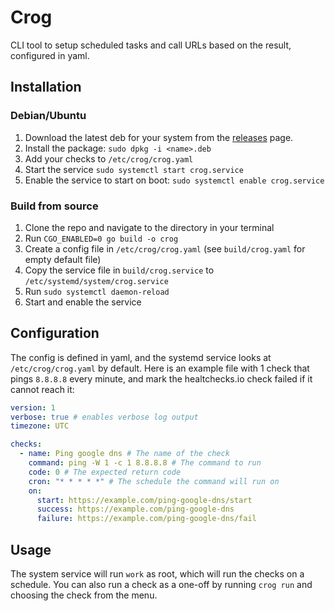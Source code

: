 # Crog

CLI tool to setup scheduled tasks and call URLs based on the result, configured in yaml.

## Installation

### Debian/Ubuntu

1. Download the latest deb for your system from the [releases](https://github.com/henrywhitaker3/crog/releases) page.
2. Install the package: `sudo dpkg -i <name>.deb`
3. Add your checks to `/etc/crog/crog.yaml`
4. Start the service `sudo systemctl start crog.service`
5. Enable the service to start on boot: `sudo systemctl enable crog.service`

### Build from source

1. Clone the repo and navigate to the directory in your terminal
2. Run `CGO_ENABLED=0 go build -o crog`
3. Create a config file in `/etc/crog/crog.yaml` (see `build/crog.yaml` for empty default file)
4. Copy the service file in `build/crog.service` to `/etc/systemd/system/crog.service`
5. Run `sudo systemctl daemon-reload`
6. Start and enable the service

## Configuration

The config is defined in yaml, and the systemd service looks at `/etc/crog/crog.yaml` by default. Here is an example file with 1 check that pings `8.8.8.8` every minute, and mark the healtchecks.io check failed if it cannot reach it:

```yaml
version: 1
verbose: true # enables verbose log output
timezone: UTC

checks:
  - name: Ping google dns # The name of the check
    command: ping -W 1 -c 1 8.8.8.8 # The command to run
    code: 0 # The expected return code
    cron: "* * * * *" # The schedule the command will run on
    on:
      start: https://example.com/ping-google-dns/start
      success: https://example.com/ping-google-dns
      failure: https://example.com/ping-google-dns/fail
```

## Usage

The system service will run `work` as root, which will run the checks on a schedule. You can also run a check as a one-off by running `crog run` and choosing the check from the menu.
